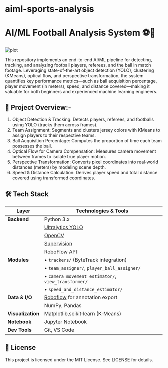 # aiml-sports-analysis
# AI/ML Football Analysis System ⚽🚀

![plot](file:///C:/Users/kingr/Downloads/Untitled%20video%20-%20Made%20with%20Clipchamp.gif)

This repository implements an end-to-end AI/ML pipeline for detecting, tracking, and analyzing football players, referees, and the ball in match footage. Leveraging state-of-the-art object detection (YOLO), clustering (KMeans), optical flow, and perspective transformation, the system quantifies key performance metrics—such as ball acquisition percentage, player movement (in meters), speed, and distance covered—making it valuable for both beginners and experienced machine learning engineers.

## 📖 Project Overview:-

1. Object Detection & Tracking: Detects players, referees, and footballs using YOLO (tracks them across frames).
2. Team Assignment: Segments and clusters jersey colors with KMeans to assign players to their respective teams.
3. Ball Acquisition Percentage: Computes the proportion of time each team possesses the ball.
4. Optical Flow for Camera Compensation: Measures camera movement between frames to isolate true player motion.
5. Perspective Transformation: Converts pixel coordinates into real‑world distances (meters) by modeling scene depth.
6. Speed & Distance Calculation: Derives player speed and total distance covered using transformed coordinates.


## 🛠️ Tech Stack

| Layer           | Technologies & Tools                                           |
|-----------------|----------------------------------------------------------      |
| **Backend**     | Python 3.x                                                     |
|                 | [Ultralytics YOLO](https://github.com/ultralytics/ultralytics) |
|                 | [OpenCV](https://opencv.org/)                                  |
|                 | [Supervision](https://github.com/roboflow/supervision)         |
|                 | RoboFlow API                                                   |                                         
| **Modules**     | • `trackers/` (ByteTrack integration)                          |
|                 | • `team_assigner/`, `player_ball_assigner/`                    |
|                 | • `camera_movement_estimator/`, `view_transformer/`            |
|                 | • `speed_and_distance_estimator/`                              |
| **Data & I/O**  | [Roboflow](https://roboflow.com/) for annotation export        |
|                 | NumPy, Pandas                                                  |
|**Visualization**| Matplotlib,scikit‑learn (K‑Means)                              |
| **Notebook**    | Jupyter Notebook                                               |
| **Dev Tools**   | Git, VS Code                                                   |






## 📄 License
This project is licensed under the MIT License. See LICENSE for details.
